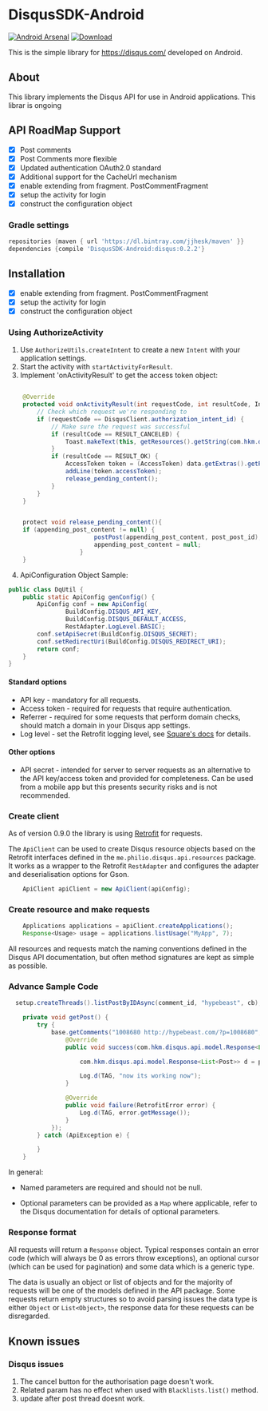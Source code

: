 # DisqusSDK-Android
[![Android Arsenal](https://img.shields.io/badge/Android%20Arsenal-DisqusSDK--Android-brightgreen.svg?style=flat)](http://android-arsenal.com/details/1/1855) [![Download](https://api.bintray.com/packages/jjhesk/maven/disqus/images/download.svg) ](https://bintray.com/jjhesk/maven/disqus/_latestVersion)


This is the simple library for https://disqus.com/ developed on Android.

## About
This library implements the Disqus API for use in Android applications. This librar is ongoing

## API RoadMap Support
- [x] Post comments
- [x] Post Comments more flexible
- [x] Updated authentication OAuth2.0 standard
- [x] Additional support for the CacheUrl mechanism
- [x] enable extending from fragment. PostCommentFragment
- [x] setup the activity for login
- [x] construct the configuration object

### Gradle settings
```gradle
repositories {maven { url 'https://dl.bintray.com/jjhesk/maven' }}
dependencies {compile 'DisqusSDK-Android:disqus:0.2.2'}
```

## Installation
 - [x] enable extending from fragment. PostCommentFragment
 - [x] setup the activity for login
 - [x] construct the configuration object
 
### Using AuthorizeActivity

1. Use `AuthorizeUtils.createIntent` to create a new `Intent` with your application settings.
2. Start the activity with `startActivityForResult`.
3. Implement 'onActivityResult' to get the access token object:
```java

    @Override
    protected void onActivityResult(int requestCode, int resultCode, Intent data) {
        // Check which request we're responding to
        if (requestCode == DisqusClient.authorization_intent_id) {
            // Make sure the request was successful
            if (resultCode == RESULT_CANCELED) {
                Toast.makeText(this, getResources().getString(com.hkm.disqus.R.string.failurelogin), Toast.LENGTH_LONG);
            }
            if (resultCode == RESULT_OK) {
                AccessToken token = (AccessToken) data.getExtras().getParcelable(AuthorizeActivity.EXTRA_ACCESS_TOKEN);
                addLine(token.accessToken);
                release_pending_content();
            }
        }
    }


    protect void release_pending_content(){
    if (appending_post_content != null) {
                        postPost(appending_post_content, post_post_id);
                        appending_post_content = null;
                    }
    }

```
4. ApiConfiguration Object Sample:
```java
public class DqUtil {
    public static ApiConfig genConfig() {
        ApiConfig conf = new ApiConfig(
                BuildConfig.DISQUS_API_KEY,
                BuildConfig.DISQUS_DEFAULT_ACCESS,
                RestAdapter.LogLevel.BASIC);
        conf.setApiSecret(BuildConfig.DISQUS_SECRET);
        conf.setRedirectUri(BuildConfig.DISQUS_REDIRECT_URI);
        return conf;
    }
}
```

#### Standard options
* API key - mandatory for all requests.
* Access token - required for requests that require authentication.
* Referrer - required for some requests that perform domain checks, should match a domain in your
Disqus app settings.
* Log level - set the Retrofit logging level, see [Square's docs](http://square.github.io/retrofit/javadoc/retrofit/RestAdapter.LogLevel.html) for details.

#### Other options

* API secret - intended for server to server requests as an alternative to the API key/access token
and provided for completeness. Can be used from a mobile app but this presents security risks and is
not recommended.

### Create client

As of version 0.9.0 the library is using [Retrofit](http://square.github.io/retrofit/) for requests.

The `ApiClient` can be used to create Disqus resource objects based on the Retrofit interfaces
defined in the `me.philio.disqus.api.resources` package. It works as a wrapper to the Retrofit
`RestAdapter` and configures the adapter and deserialisation options for Gson.
```java
    ApiClient apiClient = new ApiClient(apiConfig);
```
### Create resource and make requests
```java
    Applications applications = apiClient.createApplications();
    Response<Usage> usage = applications.listUsage("MyApp", 7);
```
All resources and requests match the naming conventions defined in the Disqus API documentation, but
often method signatures are kept as simple as possible.

### Advance Sample Code
```java
  setup.createThreads().listPostByIDAsync(comment_id, "hypebeast", cb);

    private void getPost() {
        try {
            base.getComments("1008680 http://hypebeast.com/?p=1008680", new Callback<com.hkm.disqus.api.model.Response<List<Post>>>() {
                @Override
                public void success(com.hkm.disqus.api.model.Response<List<Post>> posts, Response response) {

                    com.hkm.disqus.api.model.Response<List<Post>> d = posts;

                    Log.d(TAG, "now its working now");
                }

                @Override
                public void failure(RetrofitError error) {
                    Log.d(TAG, error.getMessage());
                }
            });
        } catch (ApiException e) {

        }
    }

```
In general:

* Named parameters are required and should not be null.

* Optional parameters can be provided as a `Map` where applicable, refer to the Disqus documentation
for details of optional parameters.

### Response format

All requests will return a `Response` object. Typical responses contain an error code (which will
always be 0 as errors throw exceptions), an optional cursor (which can be used for pagination) and
some data which is a generic type.

The data is usually an object or list of objects and for the majority of requests will be one of the
models defined in the API package. Some requests return empty structures so to avoid parsing issues
the data type is either `Object` or `List<Object>`, the response data for these requests can be
disregarded.

## Known issues

### Disqus issues

1. The cancel button for the authorisation page doesn't work.
2. Related param has no effect when used with `Blacklists.list()` method.
3. update after post thread doesnt work.
